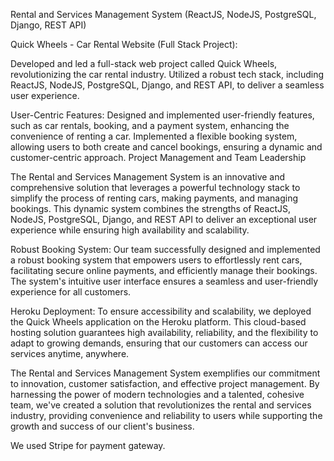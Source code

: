 Rental and Services Management System (ReactJS, NodeJS, PostgreSQL, Django, REST API)

Quick Wheels - Car Rental Website (Full Stack Project):

Developed and led a full-stack web project called Quick Wheels, revolutionizing the car rental industry.
Utilized a robust tech stack, including ReactJS, NodeJS, PostgreSQL, Django, and REST API, to deliver a seamless user experience.

User-Centric Features:
Designed and implemented user-friendly features, such as car rentals, booking, and a payment system, enhancing the convenience of renting a car.
Implemented a flexible booking system, allowing users to both create and cancel bookings, ensuring a dynamic and customer-centric approach.
Project Management and Team Leadership

The Rental and Services Management System is an innovative and comprehensive solution that leverages a powerful technology stack to simplify the process of renting cars, making payments, and managing bookings. This dynamic system combines the strengths of ReactJS, NodeJS, PostgreSQL, Django, and REST API to deliver an exceptional user experience while ensuring high availability and scalability.

Robust Booking System: Our team successfully designed and implemented a robust booking system that empowers users to effortlessly rent cars, facilitating secure online payments, and efficiently manage their bookings. The system's intuitive user interface ensures a seamless and user-friendly experience for all customers.

Heroku Deployment: To ensure accessibility and scalability, we deployed the Quick Wheels application on the Heroku platform. This cloud-based hosting solution guarantees high availability, reliability, and the flexibility to adapt to growing demands, ensuring that our customers can access our services anytime, anywhere.

The Rental and Services Management System exemplifies our commitment to innovation, customer satisfaction, and effective project management. By harnessing the power of modern technologies and a talented, cohesive team, we've created a solution that revolutionizes the rental and services industry, providing convenience and reliability to users while supporting the growth and success of our client's business.

We used Stripe for payment gateway.



